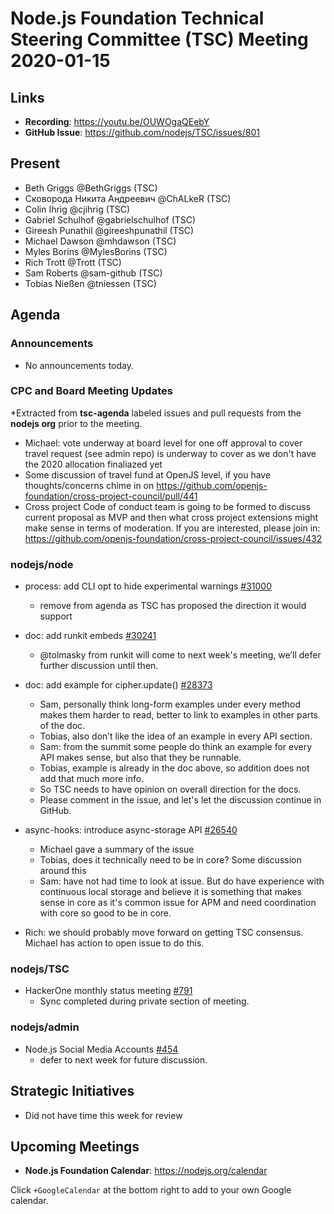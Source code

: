 ﻿# Node.js Foundation Technical Steering Committee (TSC) Meeting 2020-01-15


## Links


* **Recording**: https://youtu.be/OUWOgaQEebY
* **GitHub Issue**: https://github.com/nodejs/TSC/issues/801


## Present

* Beth Griggs @BethGriggs (TSC)
* Сковорода Никита Андреевич @ChALkeR (TSC)
* Colin Ihrig @cjihrig (TSC)
* Gabriel Schulhof @gabrielschulhof (TSC)
* Gireesh Punathil @gireeshpunathil (TSC)
* Michael Dawson @mhdawson (TSC)
* Myles Borins @MylesBorins (TSC)
* Rich Trott @Trott (TSC)
* Sam Roberts @sam-github (TSC)
* Tobias Nießen @tniessen (TSC)

## Agenda


### Announcements

* No announcements today.
 
### CPC and Board Meeting Updates
 
*Extracted from **tsc-agenda** labeled issues and pull requests from the **nodejs org** prior to the meeting.

* Michael: vote underway at board level for one off approval to cover travel request (see admin repo) is
  underway to cover as we don't have the 2020 allocation finaliazed yet
* Some discussion of travel fund at OpenJS level, if you have thoughts/concerns chime in on
  https://github.com/openjs-foundation/cross-project-council/pull/441 
* Cross project Code of conduct team is going to be formed to discuss current proposal as MVP and then
  what cross project extensions might make sense in terms of moderation. If you are interested, please
  join in: https://github.com/openjs-foundation/cross-project-council/issues/432


### nodejs/node


* process: add CLI opt to hide experimental warnings [#31000](https://github.com/nodejs/node/pull/31000)
  * remove from agenda as TSC has proposed the direction it would support

* doc: add runkit embeds [#30241](https://github.com/nodejs/node/pull/30241)
  * @tolmasky from runkit will come to next week's meeting, we’ll defer further discussion until
    then.


* doc: add example for cipher.update() [#28373](https://github.com/nodejs/node/pull/28373)
  * Sam, personally think long-form examples under every method makes them harder to read,
    better to link to examples in other parts of the doc.
  * Tobias, also don’t like the idea of an example in every API section.
  * Sam: from the summit some people do think an example for every API makes sense, but
    also that they be runnable.
  * Tobias, example is already in the doc above, so addition does not add that much more info.
  * So TSC needs to have opinion on overall direction for the docs.
  * Please comment in the issue, and let's let the discussion continue in GitHub.

* async-hooks: introduce async-storage API [#26540](https://github.com/nodejs/node/pull/26540)
  * Michael gave a summary of the issue
  * Tobias, does it technically need to be in core? Some discussion around this
  * Sam: have not had time to look at issue.  But do have experience with continuous local
    storage and believe it is something that makes sense in core as it's common issue for APM
    and need coordination with core so good to be in core.
 * Rich: we should probably move forward on getting TSC consensus. Michael has action to open
   issue to do this.

### nodejs/TSC

* HackerOne monthly status meeting [#791](https://github.com/nodejs/TSC/issues/791)
  * Sync completed during private section of meeting.

### nodejs/admin

* Node.js Social Media Accounts [#454](https://github.com/nodejs/admin/issues/454)
  * defer to next week for future discussion.

## Strategic Initiatives

* Did not have time this week for review

## Upcoming Meetings


* **Node.js Foundation Calendar**: https://nodejs.org/calendar


Click `+GoogleCalendar` at the bottom right to add to your own Google calendar.
